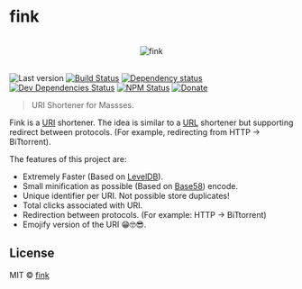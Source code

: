 # fink

<p align="center">
  <br>
  <img src="https://avatars2.githubusercontent.com/u/16745034" alt="fink">
  <br>
  <br>
</p>

![Last version](https://img.shields.io/github/tag/finkhq/fink.svg?style=flat-square)
[![Build Status](http://img.shields.io/travis/finkhq/fink/master.svg?style=flat-square)](https://travis-ci.org/finkhq/fink)
[![Dependency status](http://img.shields.io/david/finkhq/fink.svg?style=flat-square)](https://david-dm.org/finkhq/fink)
[![Dev Dependencies Status](http://img.shields.io/david/dev/finkhq/fink.svg?style=flat-square)](https://david-dm.org/finkhq/fink#info=devDependencies)
[![NPM Status](http://img.shields.io/npm/dm/fink.svg?style=flat-square)](https://www.npmjs.org/package/fink)
[![Donate](https://img.shields.io/badge/donate-paypal-blue.svg?style=flat-square)](https://paypal.me/kikobeats)

> URI Shortener for Massses.

Fink is a [URI](https://en.wikipedia.org/wiki/Uniform_Resource_Identifier) shortener. The idea is similar to a [URL](https://en.wikipedia.org/wiki/URL) shortener but supporting redirect between protocols. (For example, redirecting from HTTP → BiTtorrent).

The features of this project are:

* Extremely Faster (Based on [LevelDB](https://github.com/finkhq/fink-level#fink-level)).
* Small minification as possible (Based on [Base58](https://github.com/finkhq/fink-shortener#fink-shortener)) encode.
* Unique identifier per URI. Not possible store duplicates!
* Total clicks associated with URI.
* Redirection between protocols. (For example: HTTP → BiTtorrent)
* Emojify version of the URI 😁🤓😎.

## License

MIT © [fink](http://xn--rn8h.ws/)
